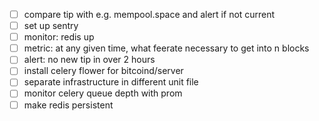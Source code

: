 - [ ] compare tip with e.g. mempool.space and alert if not current
- [ ] set up sentry
- [ ] monitor: redis up
- [ ] metric: at any given time, what feerate necessary to get into n blocks
- [ ] alert: no new tip in over 2 hours
- [ ] install celery flower for bitcoind/server
- [ ] separate infrastructure in different unit file
- [ ] monitor celery queue depth with prom
- [ ] make redis persistent
